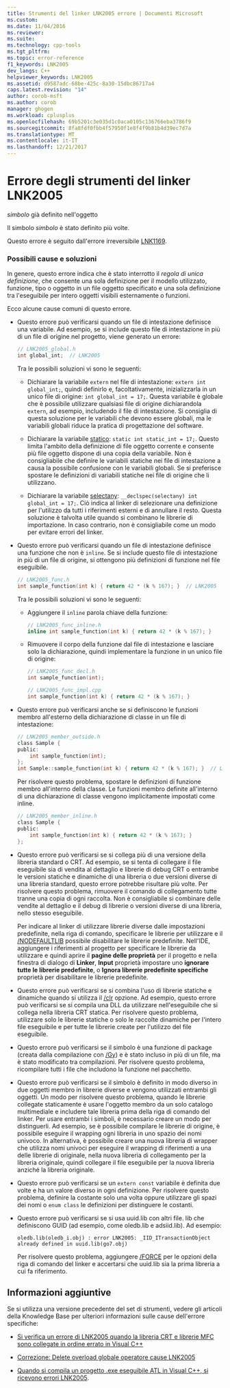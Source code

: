 ```yaml
---
title: Strumenti del linker LNK2005 errore | Documenti Microsoft
ms.custom: 
ms.date: 11/04/2016
ms.reviewer: 
ms.suite: 
ms.technology: cpp-tools
ms.tgt_pltfrm: 
ms.topic: error-reference
f1_keywords: LNK2005
dev_langs: C++
helpviewer_keywords: LNK2005
ms.assetid: d9587adc-68be-425c-8a30-15dbc86717a4
caps.latest.revision: "14"
author: corob-msft
ms.author: corob
manager: ghogen
ms.workload: cplusplus
ms.openlocfilehash: 69b5201c3e035d1c0aca0105c136766eba3786f9
ms.sourcegitcommit: 8fa8fdf0fbb4f57950f1e8f4f9b81b4d39ec7d7a
ms.translationtype: MT
ms.contentlocale: it-IT
ms.lasthandoff: 12/21/2017
---
```

# <a name="linker-tools-error-lnk2005"></a>Errore degli strumenti del linker LNK2005
*simbolo* già definito nell'oggetto  
  
Il simbolo *simbolo* è stato definito più volte.   
  
Questo errore è seguito dall'errore irreversibile [LNK1169](../../error-messages/tool-errors/linker-tools-error-lnk1169.md).  
  
### <a name="possible-causes-and-solutions"></a>Possibili cause e soluzioni  
  
In genere, questo errore indica che è stato interrotto il *regola di unica definizione*, che consente una sola definizione per il modello utilizzato, funzione, tipo o oggetto in un file oggetto specificato e una sola definizione tra l'eseguibile per intero oggetti visibili esternamente o funzioni.  
  
Ecco alcune cause comuni di questo errore.  
  
-   Questo errore può verificarsi quando un file di intestazione definisce una variabile. Ad esempio, se si include questo file di intestazione in più di un file di origine nel progetto, viene generato un errore:  
  
    ```h  
    // LNK2005_global.h  
    int global_int;  // LNK2005
    ```  
  
    Tra le possibili soluzioni vi sono le seguenti:  
  
    -   Dichiarare la variabile `extern` nel file di intestazione: `extern int global_int;`, quindi definirlo e, facoltativamente, inizializzarla in un unico file di origine: `int global_int = 17;`. Questa variabile è globale che è possibile utilizzare qualsiasi file di origine dichiarandola `extern`, ad esempio, includendo il file di intestazione. Si consiglia di questa soluzione per le variabili che devono essere globali, ma le variabili globali riduce la pratica di progettazione del software.  
    
    -   Dichiarare la variabile [statico](../../cpp/storage-classes-cpp.md#static): `static int static_int = 17;`. Questo limita l'ambito della definizione di file oggetto corrente e consente più file oggetto dispone di una copia della variabile. Non è consigliabile che definire le variabili statiche nei file di intestazione a causa la possibile confusione con le variabili globali. Se si preferisce spostare le definizioni di variabili statiche nei file di origine che li utilizzano.  
  
    -   Dichiarare la variabile [selectany](../../cpp/selectany.md): `__declspec(selectany) int global_int = 17;`. Ciò indica al linker di selezionare una definizione per l'utilizzo da tutti i riferimenti esterni e di annullare il resto. Questa soluzione è talvolta utile quando si combinano le librerie di importazione. In caso contrario, non è consigliabile come un modo per evitare errori del linker.  
  
-   Questo errore può verificarsi quando un file di intestazione definisce una funzione che non è `inline`. Se si include questo file di intestazione in più di un file di origine, si ottengono più definizioni di funzione nel file eseguibile.  
    
    ```h  
    // LNK2005_func.h  
    int sample_function(int k) { return 42 * (k % 167); }  // LNK2005
    ```  
  
    Tra le possibili soluzioni vi sono le seguenti:  
  
    -   Aggiungere il `inline` parola chiave della funzione: 

        ```h  
        // LNK2005_func_inline.h  
        inline int sample_function(int k) { return 42 * (k % 167); }  
        ```  
  
    -   Rimuovere il corpo della funzione dal file di intestazione e lasciare solo la dichiarazione, quindi implementare la funzione in un unico file di origine:  
  
        ```h  
        // LNK2005_func_decl.h  
        int sample_function(int);  
        ```  
  
        ```cpp  
        // LNK2005_func_impl.cpp  
        int sample_function(int k) { return 42 * (k % 167); }  
        ```  
-   Questo errore può verificarsi anche se si definiscono le funzioni membro all'esterno della dichiarazione di classe in un file di intestazione:  
  
    ```h  
    // LNK2005_member_outside.h  
    class Sample {
    public:
        int sample_function(int);  
    };
    int Sample::sample_function(int k) { return 42 * (k % 167); }  // LNK2005
    ```  
  
    Per risolvere questo problema, spostare le definizioni di funzione membro all'interno della classe. Le funzioni membro definite all'interno di una dichiarazione di classe vengono implicitamente impostati come inline.  
  
    ```h  
    // LNK2005_member_inline.h  
    class Sample {
    public:
        int sample_function(int k) { return 42 * (k % 167); }  
    };
    ```  
  
-   Questo errore può verificarsi se si collega più di una versione della libreria standard o CRT. Ad esempio, se si tenta di collegare il file eseguibile sia di vendita al dettaglio e librerie di debug CRT o entrambe le versioni statiche e dinamiche di una libreria o due versioni diverse di una libreria standard, questo errore potrebbe risultare più volte. Per risolvere questo problema, rimuovere il comando di collegamento tutte tranne una copia di ogni raccolta. Non è consigliabile si combinare delle vendite al dettaglio e il debug di librerie o versioni diverse di una libreria, nello stesso eseguibile.  
  
    Per indicare al linker di utilizzare librerie diverse dalle impostazioni predefinite, nella riga di comando, specificare le librerie per utilizzare e il [/NODEFAULTLIB](../../build/reference/nodefaultlib-ignore-libraries.md) possibile disabilitare le librerie predefinite. Nell'IDE, aggiungere i riferimenti al progetto per specificare le librerie da utilizzare e quindi aprire il **pagine delle proprietà** per il progetto e nella finestra di dialogo di **Linker**, **Input** proprietà impostare uno **ignorare tutte le librerie predefinite**, o **Ignora librerie predefinite specifiche** proprietà per disabilitare le librerie predefinite.   
  
-   Questo errore può verificarsi se si combina l'uso di librerie statiche e dinamiche quando si utilizza il [/clr](../../build/reference/clr-common-language-runtime-compilation.md) opzione. Ad esempio, questo errore può verificarsi se si compila una DLL da utilizzare nell'eseguibile che si collega nella libreria CRT statica. Per risolvere questo problema, utilizzare solo le librerie statiche o solo le raccolte dinamiche per l'intero file eseguibile e per tutte le librerie create per l'utilizzo del file eseguibile.  
  
-   Questo errore può verificarsi se il simbolo è una funzione di package (creata dalla compilazione con [/Gy](../../build/reference/gy-enable-function-level-linking.md)) e è stato incluso in più di un file, ma è stato modificato tra compilazioni. Per risolvere questo problema, ricompilare tutti i file che includono la funzione nel pacchetto.  
  
-   Questo errore può verificarsi se il simbolo è definito in modo diverso in due oggetti membro in librerie diverse e vengono utilizzati entrambi gli oggetti. Un modo per risolvere questo problema, quando le librerie collegate staticamente è usare l'oggetto membro da un solo catalogo multimediale e includere tale libreria prima della riga di comando del linker. Per usare entrambi i simboli, è necessario creare un modo per distinguerli. Ad esempio, se è possibile compilare le librerie di origine, è possibile eseguire il wrapping ogni libreria in uno spazio dei nomi univoco. In alternativa, è possibile creare una nuova libreria di wrapper che utilizza nomi univoci per eseguire il wrapping di riferimenti a una delle librerie di originale, nella nuova libreria di collegamento per la libreria originale, quindi collegare il file eseguibile per la nuova libreria anziché la libreria originale.  
  
-   Questo errore può verificarsi se un `extern const` variabile è definita due volte e ha un valore diverso in ogni definizione. Per risolvere questo problema, definire la costante solo una volta oppure utilizzare gli spazi dei nomi o `enum class` le definizioni per distinguere le costanti.  
  
-   Questo errore può verificarsi se si usa uuid.lib con altri file. lib che definiscono GUID (ad esempio, come oledb.lib e adsiid.lib). Ad esempio:  
  
    ```Output  
    oledb.lib(oledb_i.obj) : error LNK2005: _IID_ITransactionObject  
    already defined in uuid.lib(go7.obj)  
    ```  
  
     Per risolvere questo problema, aggiungere [/FORCE](../../build/reference/force-force-file-output.md) per le opzioni della riga di comando del linker e accertarsi che uuid.lib sia la prima libreria a cui fa riferimento.
  
## <a name="additional-information"></a>Informazioni aggiuntive  
  
Se si utilizza una versione precedente del set di strumenti, vedere gli articoli della Knowledge Base per ulteriori informazioni sulle cause dell'errore specifiche:  
  
-   [Si verifica un errore di LNK2005 quando la libreria CRT e librerie MFC sono collegate in ordine errato in Visual C++](https://support.microsoft.com/kb/148652)  
  
-   [Correzione: Delete overload globale operatore cause LNK2005](https://support.microsoft.com/kb/140440)  
  
-   [Quando si compila un progetto .exe eseguibile ATL in Visual C++, si ricevono errori LNK2005](https://support.microsoft.com/kb/184235).  
  
